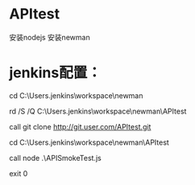 # APItest
安装nodejs
安装newman
# jenkins配置：
cd C:\Users\.jenkins\workspace\newman

rd /S /Q C:\Users\.jenkins\workspace\newman\APItest

call git clone http://git.user.com/APItest.git

cd C:\Users\.jenkins\workspace\newman\APItest

call node .\APISmokeTest.js

exit 0
